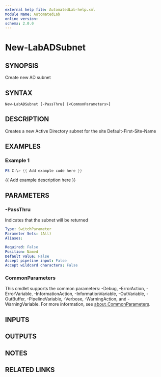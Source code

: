 ```yaml
---
external help file: AutomatedLab-help.xml
Module Name: AutomatedLab
online version:
schema: 2.0.0
---
```


# New-LabADSubnet

## SYNOPSIS
Create new AD subnet

## SYNTAX

```
New-LabADSubnet [-PassThru] [<CommonParameters>]
```

## DESCRIPTION
Creates a new Active Directory subnet for the site Default-First-Site-Name

## EXAMPLES

### Example 1
```powershell
PS C:\> {{ Add example code here }}
```

{{ Add example description here }}

## PARAMETERS

### -PassThru
Indicates that the subnet will be returned

```yaml
Type: SwitchParameter
Parameter Sets: (All)
Aliases:

Required: False
Position: Named
Default value: False
Accept pipeline input: False
Accept wildcard characters: False
```

### CommonParameters
This cmdlet supports the common parameters: -Debug, -ErrorAction, -ErrorVariable, -InformationAction, -InformationVariable, -OutVariable, -OutBuffer, -PipelineVariable, -Verbose, -WarningAction, and -WarningVariable. For more information, see [about_CommonParameters](http://go.microsoft.com/fwlink/?LinkID=113216).

## INPUTS

## OUTPUTS

## NOTES

## RELATED LINKS
